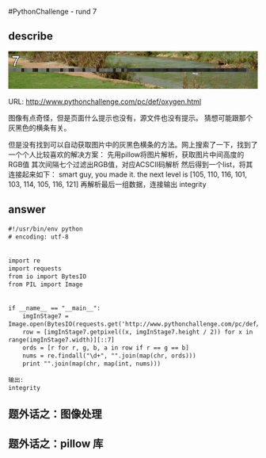 #PythonChallenge - rund 7


## describe
![alt text][stage_one_img]

[stage_one_img]: ../images/round7

URL: http://www.pythonchallenge.com/pc/def/oxygen.html

图像有点奇怪，但是页面什么提示也没有，源文件也没有提示。
猜想可能跟那个灰黑色的横条有关。

但是没有找到可以自动获取图片中的灰黑色横条的方法。网上搜索了一下，找到了一个个人比较喜欢的解决方案：
先用pillow将图片解析，获取图片中间高度的RGB值
其次间隔七个过滤出RGB值，对应ACSCII码解析
然后得到一个list，将其连接起来如下：
smart guy, you made it. the next level is [105, 110, 116, 101, 103, 114, 105, 116, 121]
再解析最后一组数据，连接输出
integrity

## answer

```
#!/usr/bin/env python
# encoding: utf-8


import re
import requests
from io import BytesIO
from PIL import Image


if __name__ == "__main__":
    imgInStage7 = Image.open(BytesIO(requests.get('http://www.pythonchallenge.com/pc/def/oxygen.png').content))
    row = [imgInStage7.getpixel((x, imgInStage7.height / 2)) for x in range(imgInStage7.width)][::7]
    ords = [r for r, g, b, a in row if r == g == b]
    nums = re.findall("\d+", "".join(map(chr, ords)))
    print "".join(map(chr, map(int, nums)))

输出:
integrity

```

## 题外话之：图像处理

## 题外话之：pillow 库